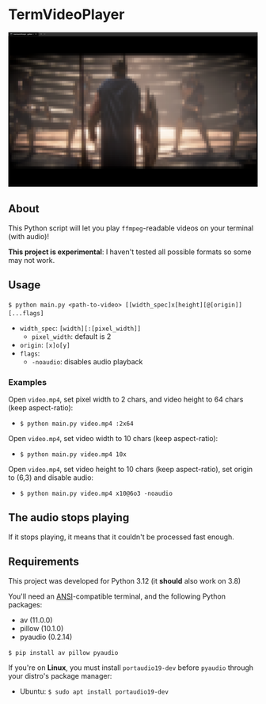 # TermVideoPlayer

![](preview.png)

## About

This Python script will let you play `ffmpeg`-readable videos on your terminal (with audio)!

**This project is experimental**: I haven't tested all possible formats so some may not work.

## Usage

`$ python main.py <path-to-video> [[width_spec]x[height][@[origin]] [...flags]`
- `width_spec`: `[width][:[pixel_width]]`
  - `pixel_width`: default is 2
- `origin`: `[x]o[y]`
- `flags`:
  - `-noaudio`: disables audio playback

### Examples

Open `video.mp4`, set pixel width to 2 chars, and video height to 64 chars (keep aspect-ratio):
- `$ python main.py video.mp4 :2x64`

Open `video.mp4`, set video width to 10 chars (keep aspect-ratio):
- `$ python main.py video.mp4 10x`

Open `video.mp4`, set video height to 10 chars (keep aspect-ratio), set origin to (6,3) and disable audio:
- `$ python main.py video.mp4 x10@6o3 -noaudio`

## The audio stops playing

If it stops playing, it means that it couldn't be processed fast enough.

## Requirements

This project was developed for Python 3.12 (it **should** also work on 3.8)

You'll need an [ANSI](https://en.wikipedia.org/wiki/ANSI_escape_code)-compatible terminal, and the following Python packages:
- av (11.0.0)
- pillow (10.1.0)
- pyaudio (0.2.14)

`$ pip install av pillow pyaudio`

If you're on **Linux**, you must install `portaudio19-dev` before `pyaudio` through your distro's package manager:
- Ubuntu: `$ sudo apt install portaudio19-dev`
